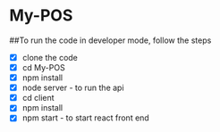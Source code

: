 # My-POS

##To run the code in developer mode, follow the steps
- [x] clone the code
- [x] cd My-POS
- [x] npm install
- [x] node server - to run the api
- [x] cd client
- [x] npm install
- [x] npm start - to start react front end
